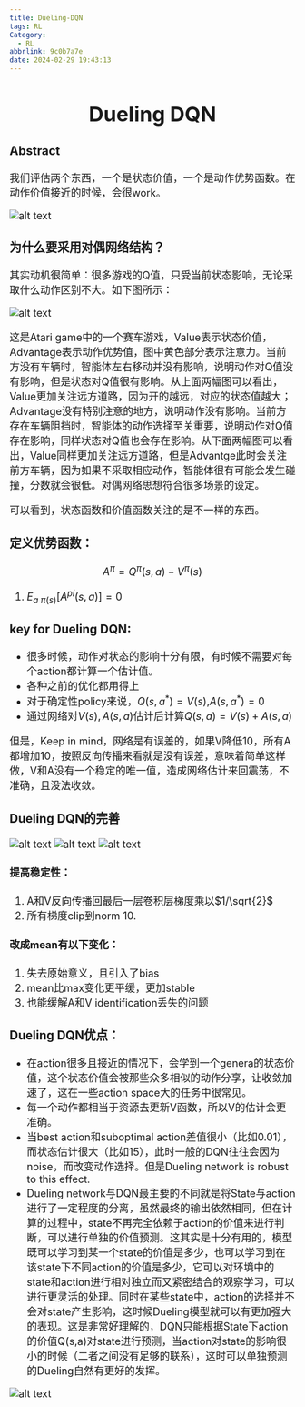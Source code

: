 ```yaml
---
title: Dueling-DQN
tags: RL
Category:
  - RL
abbrlink: 9c0b7a7e
date: 2024-02-29 19:43:13
---
```


<font size=4>

# <center> Dueling DQN </center>

### Abstract

我们评估两个东西，一个是状态价值，一个是动作优势函数。在动作价值接近的时候，会很work。

![alt text](Dueling_DQN/image.png)

### 为什么要采用对偶网络结构？
其实动机很简单：很多游戏的Q值，只受当前状态影响，无论采取什么动作区别不大。如下图所示：

![alt text](Dueling_DQN/image-1.png)

这是Atari game中的一个赛车游戏，Value表示状态价值，Advantage表示动作优势值，图中黄色部分表示注意力。当前方没有车辆时，智能体左右移动并没有影响，说明动作对Q值没有影响，但是状态对Q值很有影响。从上面两幅图可以看出，Value更加关注远方道路，因为开的越远，对应的状态值越大；Advantage没有特别注意的地方，说明动作没有影响。当前方存在车辆阻挡时，智能体的动作选择至关重要，说明动作对Q值存在影响，同样状态对Q值也会存在影响。从下面两幅图可以看出，Value同样更加关注远方道路，但是Advantge此时会关注前方车辆，因为如果不采取相应动作，智能体很有可能会发生碰撞，分数就会很低。对偶网络思想符合很多场景的设定。


可以看到，状态函数和价值函数关注的是不一样的东西。

### 定义优势函数：

$$A^{\pi}=Q^{\pi}(s,a)-V^{\pi}(s)$$

1. $E_{a~\pi(s)}[A^{pi}(s,a)]=0$



### key for Dueling DQN:
- 很多时候，动作对状态的影响十分有限，有时候不需要对每个action都计算一个估计值。
- 各种之前的优化都用得上
- 对于确定性policy来说，$Q(s,a^*)=V(s)$,$A(s,a^*)=0$
- 通过网络对$V(s),A(s,a)$估计后计算$Q(s,a)=V(s)+A(s,a)$

但是，Keep in mind，网络是有误差的，如果V降低10，所有A都增加10，按照反向传播来看就是没有误差，意味着简单这样做，V和A没有一个稳定的唯一值，造成网络估计来回震荡，不准确，且没法收敛。

### Dueling DQN的完善

![alt text](Dueling_DQN/image-4.png)
![alt text](Dueling_DQN/image-2.png)
![alt text](Dueling_DQN/image-3.png)



#### 提高稳定性：
1. A和V反向传播回最后一层卷积层梯度乘以$1/\sqrt{2}$
2. 所有梯度clip到norm 10.

#### 改成mean有以下变化：

1. 失去原始意义，且引入了bias
2. mean比max变化更平缓，更加stable
3. 也能缓解A和V identification丢失的问题

### Dueling DQN优点：

- 在action很多且接近的情况下，会学到一个genera的状态价值，这个状态价值会被那些众多相似的动作分享，让收敛加速了，这在一些action space大的任务中很常见。
- 每一个动作都相当于资源去更新V函数，所以V的估计会更准确。
- 当best action和suboptimal action差值很小（比如0.01），而状态估计很大（比如15），此时一般的DQN往往会因为noise，而改变动作选择。但是Dueling network is robust to this effect.
- Dueling network与DQN最主要的不同就是将State与action进行了一定程度的分离，虽然最终的输出依然相同，但在计算的过程中，state不再完全依赖于action的价值来进行判断，可以进行单独的价值预测。这其实是十分有用的，模型既可以学习到某一个state的价值是多少，也可以学习到在该state下不同action的价值是多少，它可以对环境中的state和action进行相对独立而又紧密结合的观察学习，可以进行更灵活的处理。同时在某些state中，action的选择并不会对state产生影响，这时候Dueling模型就可以有更加强大的表现。这是非常好理解的，DQN只能根据State下action的价值Q(s,a)对state进行预测，当action对state的影响很小的时候（二者之间没有足够的联系），这时可以单独预测的Dueling自然有更好的发挥。

![alt text](Dueling_DQN/image-5.png)